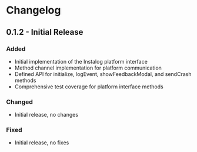 # Changelog

## 0.1.2 - Initial Release

### Added
- Initial implementation of the Instalog platform interface
- Method channel implementation for platform communication
- Defined API for initialize, logEvent, showFeedbackModal, and sendCrash methods
- Comprehensive test coverage for platform interface methods

### Changed
- Initial release, no changes

### Fixed
- Initial release, no fixes 